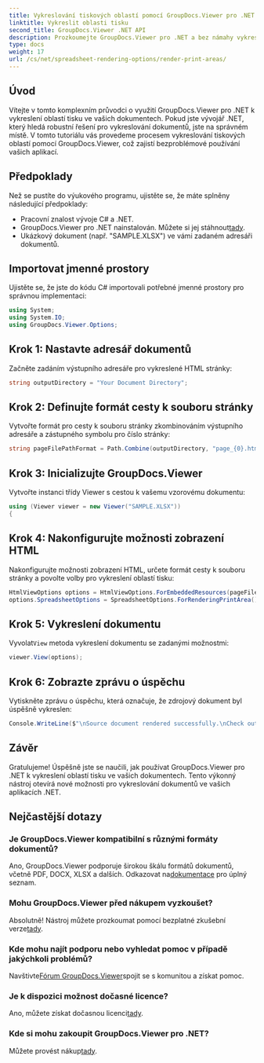 ```yaml
---
title: Vykreslování tiskových oblastí pomocí GroupDocs.Viewer pro .NET
linktitle: Vykreslit oblasti tisku
second_title: GroupDocs.Viewer .NET API
description: Prozkoumejte GroupDocs.Viewer pro .NET a bez námahy vykreslujte oblasti tisku v různých formátech dokumentů. Vyzkoušejte bezplatnou zkušební verzi nyní! #GroupDocs.Viewer
type: docs
weight: 17
url: /cs/net/spreadsheet-rendering-options/render-print-areas/
---
```

## Úvod
Vítejte v tomto komplexním průvodci o využití GroupDocs.Viewer pro .NET k vykreslení oblastí tisku ve vašich dokumentech. Pokud jste vývojář .NET, který hledá robustní řešení pro vykreslování dokumentů, jste na správném místě. V tomto tutoriálu vás provedeme procesem vykreslování tiskových oblastí pomocí GroupDocs.Viewer, což zajistí bezproblémové používání vašich aplikací.
## Předpoklady
Než se pustíte do výukového programu, ujistěte se, že máte splněny následující předpoklady:
- Pracovní znalost vývoje C# a .NET.
-  GroupDocs.Viewer pro .NET nainstalován. Můžete si jej stáhnout[tady](https://releases.groupdocs.com/viewer/net/).
- Ukázkový dokument (např. "SAMPLE.XLSX") ve vámi zadaném adresáři dokumentů.
## Importovat jmenné prostory
Ujistěte se, že jste do kódu C# importovali potřebné jmenné prostory pro správnou implementaci:
```csharp
using System;
using System.IO;
using GroupDocs.Viewer.Options;
```
## Krok 1: Nastavte adresář dokumentů
Začněte zadáním výstupního adresáře pro vykreslené HTML stránky:
```csharp
string outputDirectory = "Your Document Directory";
```
## Krok 2: Definujte formát cesty k souboru stránky
Vytvořte formát pro cesty k souboru stránky zkombinováním výstupního adresáře a zástupného symbolu pro číslo stránky:
```csharp
string pageFilePathFormat = Path.Combine(outputDirectory, "page_{0}.html");
```
## Krok 3: Inicializujte GroupDocs.Viewer
Vytvořte instanci třídy Viewer s cestou k vašemu vzorovému dokumentu:
```csharp
using (Viewer viewer = new Viewer("SAMPLE.XLSX"))
{
```
## Krok 4: Nakonfigurujte možnosti zobrazení HTML
Nakonfigurujte možnosti zobrazení HTML, určete formát cesty k souboru stránky a povolte volby pro vykreslení oblastí tisku:
```csharp
HtmlViewOptions options = HtmlViewOptions.ForEmbeddedResources(pageFilePathFormat);
options.SpreadsheetOptions = SpreadsheetOptions.ForRenderingPrintArea();
```
## Krok 5: Vykreslení dokumentu
 Vyvolat`View` metoda vykreslení dokumentu se zadanými možnostmi:
```csharp
viewer.View(options);
```
## Krok 6: Zobrazte zprávu o úspěchu
Vytiskněte zprávu o úspěchu, která označuje, že zdrojový dokument byl úspěšně vykreslen:
```csharp
Console.WriteLine($"\nSource document rendered successfully.\nCheck output in {outputDirectory}.");
```
## Závěr
Gratulujeme! Úspěšně jste se naučili, jak používat GroupDocs.Viewer pro .NET k vykreslení oblastí tisku ve vašich dokumentech. Tento výkonný nástroj otevírá nové možnosti pro vykreslování dokumentů ve vašich aplikacích .NET.
## Nejčastější dotazy
### Je GroupDocs.Viewer kompatibilní s různými formáty dokumentů?
 Ano, GroupDocs.Viewer podporuje širokou škálu formátů dokumentů, včetně PDF, DOCX, XLSX a dalších. Odkazovat na[dokumentace](https://reference.groupdocs.com/viewer/net/) pro úplný seznam.
### Mohu GroupDocs.Viewer před nákupem vyzkoušet?
 Absolutně! Nástroj můžete prozkoumat pomocí bezplatné zkušební verze[tady](https://releases.groupdocs.com/).
### Kde mohu najít podporu nebo vyhledat pomoc v případě jakýchkoli problémů?
 Navštivte[Fórum GroupDocs.Viewer](https://forum.groupdocs.com/c/viewer/9)spojit se s komunitou a získat pomoc.
### Je k dispozici možnost dočasné licence?
 Ano, můžete získat dočasnou licenci[tady](https://purchase.groupdocs.com/temporary-license/).
### Kde si mohu zakoupit GroupDocs.Viewer pro .NET?
 Můžete provést nákup[tady](https://purchase.groupdocs.com/buy).